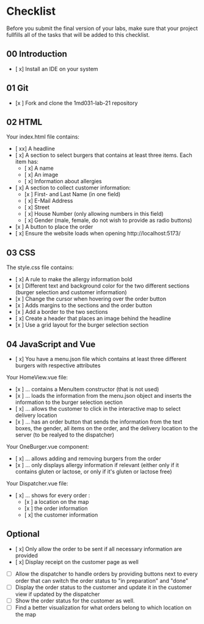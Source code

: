 # Checklist

Before you submit the final version of your labs, make sure that your project fullfills all of the tasks that will be added to this checklist.

## 00 Introduction

- [ x] Install an IDE on your system

## 01 Git

- [x ] Fork and clone the 1md031-lab-21 repository

## 02 HTML

Your index.html file contains:
- [ xx] A headline
- [ x] A section to select burgers that contains at least three items. Each item has:
    - [ x] A name
    - [ x] An image
    - [ x] Information about allergies 
- [ x] A section to collect customer information:
    - [x ] First- and Last Name (in one field)
    - [ x] E-Mail Address
    - [ x] Street
    - [ x] House Number (only allowing numbers in this field)
    - [ x] Gender (male, female, do not wish to provide as radio buttons)
- [x ] A button to place the order
- [ x] Ensure the website loads when opening http://localhost:5173/


## 03 CSS

The style.css file contains:
- [ x] A rule to make the allergy information bold
- [x ] Different text and background color for the two different sections (burger selection and customer information)
- [x ] Change the cursor when hovering over the order button
- [x ] Adds margins to the sections and the order button
- [x ] Add a border to the two sections
- [ x] Create a header that places an image behind the headline
- [x ] Use a grid layout for the burger selection section

## 04 JavaScript and Vue

- [ x] You have a menu.json file which contains at least three different burgers with respective attributes

Your HomeView.vue file:
- [x ] ... contains a MenuItem constructor (that is not used)
- [x ] ... loads the information from the menu.json object and inserts the information to the burger selection section
- [ x] ... allows the customer to click in the interactive map to select delivery location
- [x ] ... has an order button that sends the information from the text boxes, the gender, all items on the order, and the delivery location to the server (to be realyed to the dispatcher)

Your OneBurger.vue component:
- [ x] ... allows adding and removing burgers from the order
- [x ] ... only displays allergy information if relevant (either only if it contains gluten or lactose, or only if it's gluten or lactose free)

Your Dispatcher.vue file:
- [ x] ... shows for every order :
    - [x ] a location on the map
    - [x ] the order information
    - [ x] the customer information

## Optional
- [ x] Only allow the order to be sent if all necessary information are provided
- [ x] Display receipt on the customer page as well
- [ ] Allow the dispatcher to handle orders by providing buttons next to every order that can switch the order status to "in preparation" and "done"
- [ ] Display the order status to the customer and update it in the customer view if updated by the dispatcher
- [ ] Show the order status for the customer as well.
- [ ] Find a better visualization for what orders belong to which location on the map

